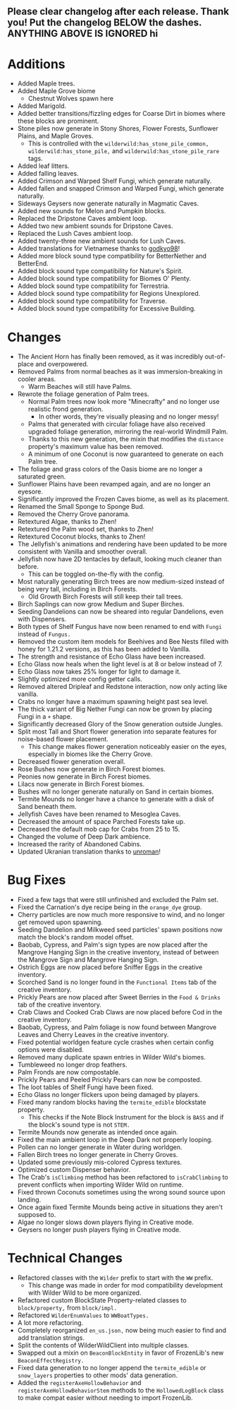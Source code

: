 Please clear changelog after each release.
Thank you!
Put the changelog BELOW the dashes. ANYTHING ABOVE IS IGNORED
hi
-----------------
# Additions
- Added Maple trees.
- Added Maple Grove biome
  - Chestnut Wolves spawn here
- Added Marigold.
- Added better transitions/fizzling edges for Coarse Dirt in biomes where these blocks are prominent.
- Stone piles now generate in Stony Shores, Flower Forests, Sunflower Plains, and Maple Groves.
  - This is controlled with the `wilderwild:has_stone_pile_common,` `wilderwild:has_stone_pile,` and `wilderwild:has_stone_pile_rare` tags.
- Added leaf litters.
- Added falling leaves.
- Added Crimson and Warped Shelf Fungi, which generate naturally.
- Added fallen and snapped Crimson and Warped Fungi, which generate naturally.
- Sideways Geysers now generate naturally in Magmatic Caves.
- Added new sounds for Melon and Pumpkin blocks.
- Replaced the Dripstone Caves ambient loop.
- Added two new ambient sounds for Dripstone Caves.
- Replaced the Lush Caves ambient loop.
- Added twenty-three new ambient sounds for Lush Caves.
- Added translations for Vietnamese thanks to [godkyo98](https://github.com/FrozenBlock/WilderWild/pull/411)!
- Added more block sound type compatibility for BetterNether and BetterEnd.
- Added block sound type compatibility for Nature's Spirit.
- Added block sound type compatibility for Biomes O' Plenty.
- Added block sound type compatibility for Terrestria.
- Added block sound type compatibility for Regions Unexplored.
- Added block sound type compatibility for Traverse.
- Added block sound type compatibility for Excessive Building.

# Changes
- The Ancient Horn has finally been removed, as it was incredibly out-of-place and overpowered.
- Removed Palms from normal beaches as it was immersion-breaking in cooler areas.
  - Warm Beaches will still have Palms.
- Rewrote the foliage generation of Palm trees.
  - Normal Palm trees now look more "Minecrafty" and no longer use realistic frond generation.
    - In other words, they're visually pleasing and no longer messy!
  - Palms that generated with circular foliage have also received upgraded foliage generation, mirroring the real-world Windmill Palm.
  - Thanks to this new generation, the mixin that modifies the `distance` property's maximum value has been removed.
  - A minimum of one Coconut is now guaranteed to generate on each Palm tree.
- The foliage and grass colors of the Oasis biome are no longer a saturated green.
- Sunflower Plains have been revamped again, and are no longer an eyesore.
- Significantly improved the Frozen Caves biome, as well as its placement.
- Renamed the Small Sponge to Sponge Bud.
- Removed the Cherry Grove panorama.
- Retextured Algae, thanks to Zhen!
- Retextured the Palm wood set, thanks to Zhen!
- Retextured Coconut blocks, thanks to Zhen!
- The Jellyfish's animations and rendering have been updated to be more consistent with Vanilla and smoother overall.
- Jellyfish now have 2D tentacles by default, looking much cleaner than before.
  - This can be toggled on-the-fly with the config.
- Most naturally generating Birch trees are now medium-sized instead of being very tall, including in Birch Forests.
  - Old Growth Birch Forests will still keep their tall trees.
- Birch Saplings can now grow Medium and Super Birches.
- Seeding Dandelions can now be sheared into regular Dandelions, even with Dispensers.
- Both types of Shelf Fungus have now been renamed to end with `Fungi` instead of `Fungus.`
- Removed the custom item models for Beehives and Bee Nests filled with honey for 1.21.2 versions, as this has been added to Vanilla.
- The strength and resistance of Echo Glass have been increased.
- Echo Glass now heals when the light level is at 8 or below instead of 7.
- Echo Glass now takes 25% longer for light to damage it.
- Slightly optimized more config getter calls.
- Removed altered Dripleaf and Redstone interaction, now only acting like vanilla.
- Crabs no longer have a maximum spawning height past sea level.
- The thick variant of Big Nether Fungi can now be grown by placing Fungi in a `+` shape.
- Significantly decreased Glory of the Snow generation outside Jungles.
- Split most Tall and Short flower generation into separate features for noise-based flower placement.
  - This change makes flower generation noticeably easier on the eyes, especially in biomes like the Cherry Grove.
- Decreased flower generation overall.
- Rose Bushes now generate in Birch Forest biomes.
- Peonies now generate in Birch Forest biomes.
- Lilacs now generate in Birch Forest biomes.
- Bushes will no longer generate naturally on Sand in certain biomes.
- Termite Mounds no longer have a chance to generate with a disk of Sand beneath them.
- Jellyfish Caves have been renamed to Mesoglea Caves.
- Decreased the amount of space Parched Forests take up.
- Decreased the default mob cap for Crabs from 25 to 15.
- Changed the volume of Deep Dark ambience.
- Increased the rarity of Abandoned Cabins.
- Updated Ukranian translation thanks to [unroman](https://github.com/FrozenBlock/WilderWild/pull/413)!

# Bug Fixes
- Fixed a few tags that were still unfinished and excluded the Palm set.
- Fixed the Carnation's dye recipe being in the `orange_dye` group.
- Cherry particles are now much more responsive to wind, and no longer get removed upon spawning.
- Seeding Dandelion and Milkweed seed particles' spawn positions now match the block's random model offset.
- Baobab, Cypress, and Palm's sign types are now placed after the Mangrove Hanging Sign in the creative inventory, instead of between the Mangrove Sign and Mangrove Hanging Sign.
- Ostrich Eggs are now placed before Sniffer Eggs in the creative inventory.
- Scorched Sand is no longer found in the `Functional Items` tab of the creative inventory.
- Prickly Pears are now placed after Sweet Berries in the `Food & Drinks` tab of the creative inventory.
- Crab Claws and Cooked Crab Claws are now placed before Cod in the creative inventory.
- Baobab, Cypress, and Palm foliage is now found between Mangrove Leaves and Cherry Leaves in the creative inventory.
- Fixed potential worldgen feature cycle crashes when certain config options were disabled.
- Removed many duplicate spawn entries in Wilder Wild's biomes.
- Tumbleweed no longer drop feathers.
- Palm Fronds are now compostable.
- Prickly Pears and Peeled Prickly Pears can now be composted.
- The loot tables of Shelf Fungi have been fixed.
- Echo Glass no longer flickers upon being damaged by players.
- Fixed many random blocks having the `termite_edible` blockstate property.
  - This checks if the Note Block Instrument for the block is `BASS` and if the block's sound type is not `STEM.`
- Termite Mounds now generate as intended once again.
- Fixed the main ambient loop in the Deep Dark not properly looping.
- Pollen can no longer generate in Water during worldgen.
- Fallen Birch trees no longer generate in Cherry Groves.
- Updated some previously mis-colored Cypress textures.
- Optimized custom Dispenser behavior.
- The Crab's `isClimbing` method has been refactored to `isCrabClimbing` to prevent conflicts when importing Wilder Wild on runtime.
- Fixed thrown Coconuts sometimes using the wrong sound source upon landing.
- Once again fixed Termite Mounds being active in situations they aren't supposed to.
- Algae no longer slows down players flying in Creative mode.
- Geysers no longer push players flying in Creative mode.

# Technical Changes
- Refactored classes with the `Wilder` prefix to start with the `WW` prefix.
  - This change was made in order for mod compatibility development with Wilder Wild to be more organized.
- Refactored custom BlockState Property-related classes to `block/property,` from `block/impl.`
- Refactored `WilderEnumValues` to `WWBoatTypes.`
- A lot more refactoring.
- Completely reorganized `en_us.json,` now being much easier to find and add translation strings.
- Split the contents of WilderWildClient into multiple classes.
- Swapped out a mixin on `BeaconBlockEntity` in favor of FrozenLib's new `BeaconEffectRegistry.`
- Fixed data generation to no longer append the `termite_edible` or `snow_layers` properties to other mods' data generation.
- Added the `registerAxeHollowBehavior` and `registerAxeHollowBehaviorStem` methods to the `HollowedLogBlock` class to make compat easier without needing to import FrozenLib.

